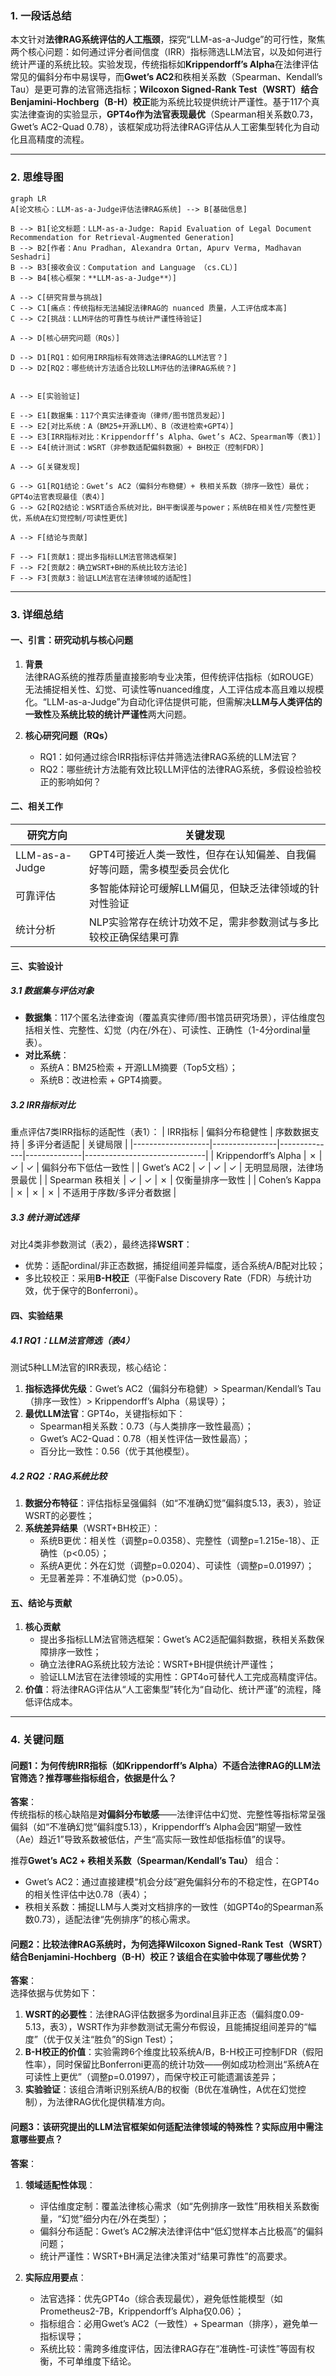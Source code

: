 ### 1. 一段话总结
本文针对**法律RAG系统评估的人工瓶颈**，探究“LLM-as-a-Judge”的可行性，聚焦两个核心问题：如何通过评分者间信度（IRR）指标筛选LLM法官，以及如何进行统计严谨的系统比较。实验发现，传统指标如**Krippendorff’s Alpha**在法律评估常见的偏斜分布中易误导，而**Gwet’s AC2**和秩相关系数（Spearman、Kendall’s Tau）是更可靠的法官筛选指标；**Wilcoxon Signed-Rank Test（WSRT）结合Benjamini-Hochberg（B-H）校正**能为系统比较提供统计严谨性。基于117个真实法律查询的实验显示，**GPT4o作为法官表现最优**（Spearman相关系数0.73，Gwet’s AC2-Quad 0.78），该框架成功将法律RAG评估从人工密集型转化为自动化且高精度的流程。


---


### 2. 思维导图
```mermaid
graph LR
A[论文核心：LLM-as-a-Judge评估法律RAG系统] --> B[基础信息]

B --> B1[论文标题：LLM-as-a-Judge: Rapid Evaluation of Legal Document Recommendation for Retrieval-Augmented Generation]
B --> B2[作者：Anu Pradhan, Alexandra Ortan, Apurv Verma, Madhavan Seshadri]
B --> B3[接收会议：Computation and Language （cs.CL）]
B --> B4[核心框架：**LLM-as-a-Judge**）]

A --> C[研究背景与挑战]
C --> C1[痛点：传统指标无法捕捉法律RAG的 nuanced 质量，人工评估成本高]
C --> C2[挑战：LLM评估的可靠性与统计严谨性待验证]

A --> D[核心研究问题（RQs）]

D --> D1[RQ1：如何用IRR指标有效筛选法律RAG的LLM法官？]
D --> D2[RQ2：哪些统计方法适合比较LLM评估的法律RAG系统？]


A --> E[实验验证]

E --> E1[数据集：117个真实法律查询（律师/图书馆员发起）]
E --> E2[对比系统：A（BM25+开源LLM）、B（改进检索+GPT4）]
E --> E3[IRR指标对比：Krippendorff’s Alpha、Gwet’s AC2、Spearman等（表1）]
E --> E4[统计测试：WSRT（非参数适配偏斜数据）+ BH校正（控制FDR）]

A --> G[关键发现]

G --> G1[RQ1结论：Gwet’s AC2（偏斜分布稳健）+ 秩相关系数（排序一致性）最优；GPT4o法官表现最佳（表4）]
G --> G2[RQ2结论：WSRT适合系统对比，BH平衡误差与power；系统B在相关性/完整性更优，系统A在幻觉控制/可读性更优]

A --> F[结论与贡献]

F --> F1[贡献1：提出多指标LLM法官筛选框架]
F --> F2[贡献2：确立WSRT+BH的系统比较方法论]
F --> F3[贡献3：验证LLM法官在法律领域的适配性]
```


---


### 3. 详细总结
#### 一、引言：研究动机与核心问题
1. **背景**  
   法律RAG系统的推荐质量直接影响专业决策，但传统评估指标（如ROUGE）无法捕捉相关性、幻觉、可读性等nuanced维度，人工评估成本高且难以规模化。“LLM-as-a-Judge”为自动化评估提供可能，但需解决**LLM与人类评估的一致性**及**系统比较的统计严谨性**两大问题。

2. **核心研究问题（RQs）**
    - RQ1：如何通过综合IRR指标评估并筛选法律RAG系统的LLM法官？
    - RQ2：哪些统计方法能有效比较LLM评估的法律RAG系统，多假设检验校正的影响如何？


#### 二、相关工作
| 研究方向         | 关键发现                                                                 |
|------------------|--------------------------------------------------------------------------|
| LLM-as-a-Judge   | GPT4可接近人类一致性，但存在认知偏差、自我偏好等问题，需多模型委员会优化   |
| 可靠评估         | 多智能体辩论可缓解LLM偏见，但缺乏法律领域的针对性验证                     |
| 统计分析         | NLP实验常存在统计功效不足，需非参数测试与多比较校正确保结果可靠           |


#### 三、实验设计
##### 3.1 数据集与评估对象
- **数据集**：117个匿名法律查询（覆盖真实律师/图书馆员研究场景），评估维度包括相关性、完整性、幻觉（内在/外在）、可读性、正确性（1-4分ordinal量表）。
- **对比系统**：
    - 系统A：BM25检索 + 开源LLM摘要（Top5文档）；
    - 系统B：改进检索 + GPT4摘要。

##### 3.2 IRR指标对比
重点评估7类IRR指标的适配性（表1）：
| IRR指标           | 偏斜分布稳健性 | 序数数据支持 | 多评分者适配 | 关键局限                     |
|-------------------|----------------|--------------|--------------|------------------------------|
| Krippendorff’s Alpha | ✗              | ✓            | ✓            | 偏斜分布下低估一致性         |
| Gwet’s AC2         | ✓              | ✓            | ✓            | 无明显局限，法律场景最优     |
| Spearman 秩相关    | ✓              | ✓            | ✗            | 仅衡量排序一致性             |
| Cohen’s Kappa      | ✗              | ✗            | ✗            | 不适用于序数/多评分者数据    |

##### 3.3 统计测试选择
对比4类非参数测试（表2），最终选择**WSRT**：
- 优势：适配ordinal/非正态数据，捕捉组间差异幅度，适合系统A/B配对比较；
- 多比较校正：采用**B-H校正**（平衡False Discovery Rate（FDR）与统计功效，优于保守的Bonferroni）。


#### 四、实验结果
##### 4.1 RQ1：LLM法官筛选（表4）
测试5种LLM法官的IRR表现，核心结论：
1. **指标选择优先级**：Gwet’s AC2（偏斜分布稳健）> Spearman/Kendall’s Tau（排序一致性）> Krippendorff’s Alpha（易误导）；
2. **最优LLM法官**：GPT4o，关键指标如下：
    - Spearman相关系数：0.73（与人类排序一致性最高）；
    - Gwet’s AC2-Quad：0.78（相关性评估一致性最高）；
    - 百分比一致性：0.56（优于其他模型）。

##### 4.2 RQ2：RAG系统比较
1. **数据分布特征**：评估指标呈强偏斜（如“不准确幻觉”偏斜度5.13，表3），验证WSRT的必要性；
2. **系统差异结果**（WSRT+BH校正）：
    - 系统B更优：相关性（调整p=0.0358）、完整性（调整p=1.215e-18）、正确性（p<0.05）；
    - 系统A更优：外在幻觉（调整p=0.0204）、可读性（调整p=0.01997）；
    - 无显著差异：不准确幻觉（p>0.05）。


#### 五、结论与贡献
1. **核心贡献**
    - 提出多指标LLM法官筛选框架：Gwet’s AC2适配偏斜数据，秩相关系数保障排序一致性；
    - 确立法律RAG系统比较方法论：WSRT+BH提供统计严谨性；
    - 验证LLM法官在法律领域的实用性：GPT4o可替代人工完成高精度评估。
2. **价值**：将法律RAG评估从“人工密集型”转化为“自动化、统计严谨”的流程，降低评估成本。


---


### 4. 关键问题
#### 问题1：为何传统IRR指标（如Krippendorff’s Alpha）不适合法律RAG的LLM法官筛选？推荐哪些指标组合，依据是什么？
**答案**：  
传统指标的核心缺陷是**对偏斜分布敏感**——法律评估中幻觉、完整性等指标常呈强偏斜（如“不准确幻觉”偏斜度5.13），Krippendorff’s Alpha会因“期望一致性（Ae）趋近1”导致系数被低估，产生“高实际一致性却低指标值”的误导。

推荐**Gwet’s AC2 + 秩相关系数（Spearman/Kendall’s Tau）** 组合：
- Gwet’s AC2：通过直接建模“机会分歧”避免偏斜分布的不稳定性，在GPT4o的相关性评估中达0.78（表4）；
- 秩相关系数：捕捉LLM与人类对文档排序的一致性（如GPT4o的Spearman系数0.73），适配法律“先例排序”的核心需求。


#### 问题2：比较法律RAG系统时，为何选择Wilcoxon Signed-Rank Test（WSRT）结合Benjamini-Hochberg（B-H）校正？该组合在实验中体现了哪些优势？
**答案**：  
选择依据与优势如下：
1. **WSRT的必要性**：法律RAG评估数据多为ordinal且非正态（偏斜度0.09-5.13，表3），WSRT作为非参数测试无需分布假设，且能捕捉组间差异的“幅度”（优于仅关注“胜负”的Sign Test）；
2. **B-H校正的价值**：实验需跨6个维度比较系统A/B，B-H校正可控制FDR（假阳性率），同时保留比Bonferroni更高的统计功效——例如成功检测出“系统A在可读性上更优”（调整p=0.01997），而保守校正可能遗漏该差异；
3. **实验验证**：该组合清晰识别系统A/B的权衡（B优在准确性，A优在幻觉控制），为法律RAG优化提供精准方向。


#### 问题3：该研究提出的LLM法官框架如何适配法律领域的特殊性？实际应用中需注意哪些要点？
**答案**：
1. **领域适配性体现**：
    - 评估维度定制：覆盖法律核心需求（如“先例排序一致性”用秩相关系数衡量，“幻觉”细分内在/外在类型）；
    - 偏斜分布适配：Gwet’s AC2解决法律评估中“低幻觉样本占比极高”的偏斜问题；
    - 统计严谨性：WSRT+BH满足法律决策对“结果可靠性”的高要求。

2. **实际应用要点**：
    - 法官选择：优先GPT4o（综合表现最优），避免低性能模型（如Prometheus2-7B，Krippendorff’s Alpha仅0.06）；
    - 指标组合：必用Gwet’s AC2（一致性）+ Spearman（排序），避免单一指标误导；
    - 系统比较：需跨多维度评估，因法律RAG存在“准确性-可读性”等固有权衡，不可单维度下结论。